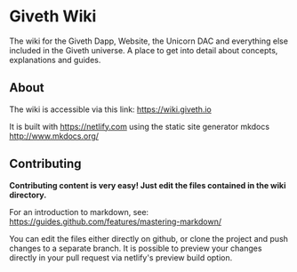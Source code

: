 # Giveth Wiki
The wiki for the Giveth Dapp, Website, the Unicorn DAC and everything else included in the Giveth universe. A place to get into detail about concepts, explanations and guides.

## About
The wiki is accessible via this link: https://wiki.giveth.io

It is built with https://netlify.com using the static site generator mkdocs http://www.mkdocs.org/

## Contributing
**Contributing content is very easy! Just edit the files contained in the wiki directory.**

For an introduction to markdown, see: https://guides.github.com/features/mastering-markdown/

You can edit the files either directly on github, or clone the project and push changes to a separate branch. It is possible to preview your changes directly in your pull request via netlify's preview build option.
